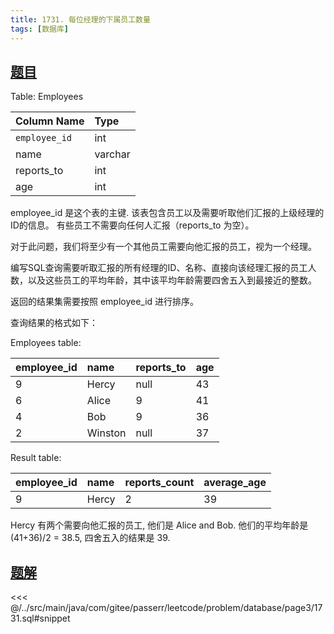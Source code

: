```yaml
---
title: 1731. 每位经理的下属员工数量
tags: [数据库]
---
```


## [题目](https://leetcode.cn/problems/the-number-of-employees-which-report-to-each-employee/)

Table: Employees

| Column Name   | Type    |
|:--------------|:--------|
| `employee_id` | int     |
| name          | varchar |
| reports_to    | int     |
| age           | int     |

employee_id 是这个表的主键.
该表包含员工以及需要听取他们汇报的上级经理的ID的信息。 有些员工不需要向任何人汇报（reports_to 为空）。

对于此问题，我们将至少有一个其他员工需要向他汇报的员工，视为一个经理。

编写SQL查询需要听取汇报的所有经理的ID、名称、直接向该经理汇报的员工人数，以及这些员工的平均年龄，其中该平均年龄需要四舍五入到最接近的整数。

返回的结果集需要按照 employee_id 进行排序。

查询结果的格式如下：

Employees table:

| employee_id | name    | reports_to | age |
|:------------|:--------|:-----------|:----|
| 9           | Hercy   | null       | 43  |
| 6           | Alice   | 9          | 41  |
| 4           | Bob     | 9          | 36  |
| 2           | Winston | null       | 37  |

Result table:

| employee_id | name  | reports_count | average_age |
|:------------|:------|:--------------|:------------|
| 9           | Hercy | 2             | 39          |

Hercy 有两个需要向他汇报的员工, 他们是 Alice and Bob. 他们的平均年龄是 (41+36)/2 = 38.5, 四舍五入的结果是 39.

## [题解](https://github.com/PasseRR/JavaLeetCode/blob/master/src/main/java/com/gitee/passerr/leetcode/problem/database/page3/1731.sql)

<<< @/../src/main/java/com/gitee/passerr/leetcode/problem/database/page3/1731.sql#snippet
